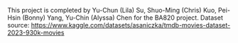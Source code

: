 This project is completed by Yu-Chun (Lila) Su, Shuo-Ming (Chris) Kuo, Pei-Hsin (Bonny) Yang, Yu-Chin (Alyssa) Chen for the BA820 project.
Dataset source: https://www.kaggle.com/datasets/asaniczka/tmdb-movies-dataset-2023-930k-movies
